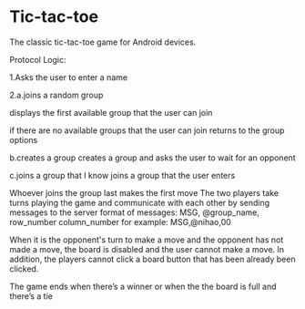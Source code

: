 # Tic-tac-toe

The classic tic-tac-toe game for Android devices. 

Protocol Logic: 

1.Asks the user to enter a name

2.a.joins a random group

displays the first available group that the user can join

if there are no available groups that the user can join
returns to the group options

b.creates a group
creates a group and asks the user to wait for an opponent

c.joins a group that I know
joins a group that the user enters

Whoever joins the group last makes the first move
The two players take turns playing the game and communicate with each other by sending messages to the server
format of messages: MSG, @group_name, row_number column_number
for example: MSG,@nihao,00

When it is the opponent's turn to make a move and the opponent has not made a move,
the board is disabled and the user cannot make a move.
In addition, the players cannot click a board button that has been already been clicked.

The game ends when there’s a winner or when the the board is full and there’s a tie

